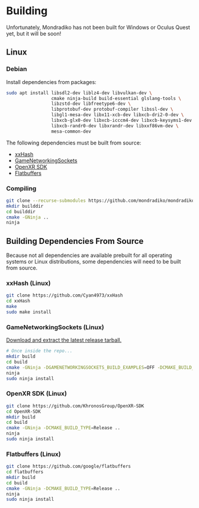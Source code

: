 # Building

Unfortunately, Mondradiko has not been built for Windows or Oculus Quest yet, but it will be soon!

## Linux

### Debian

Install dependencies from packages:

```bash
sudo apt install libsdl2-dev liblz4-dev libvulkan-dev \
                 cmake ninja-build build-essential glslang-tools \
                 libzstd-dev libfreetype6-dev \
                 libprotobuf-dev protobuf-compiler libssl-dev \
                 libgl1-mesa-dev libx11-xcb-dev libxcb-dri2-0-dev \
                 libxcb-glx0-dev libxcb-icccm4-dev libxcb-keysyms1-dev \
                 libxcb-randr0-dev libxrandr-dev libxxf86vm-dev \
                 mesa-common-dev
```

The following dependencies must be built from source:

- [xxHash](#xxhash-linux)
- [GameNetworkingSockets]((#gamenetworkingsockets-linux))
- [OpenXR SDK](#openxr-sdk-linux)
- [Flatbuffers](#flatbuffers-linux)

### Compiling

```bash
git clone --recurse-submodules https://github.com/mondradiko/mondradiko
mkdir builddir
cd builddir
cmake -GNinja ..
ninja
```

## Building Dependencies From Source

Because not all dependencies are available prebuilt for all operating systems
or Linux distributions, some dependencies will need to be built from source.

### xxHash (Linux)

```bash
git clone https://github.com/Cyan4973/xxHash
cd xxHash
make
sudo make install
```

### GameNetworkingSockets (Linux)

[Download and extract the latest release tarball.](https://github.com/ValveSoftware/GameNetworkingSockets/releases)

```bash
# Once inside the repo...
mkdir build
cd build
cmake -GNinja -DGAMENETWORKINGSOCKETS_BUILD_EXAMPLES=OFF -DCMAKE_BUILD_TYPE=Release ..
ninja
sudo ninja install
```

### OpenXR SDK (Linux)

```bash
git clone https://github.com/KhronosGroup/OpenXR-SDK
cd OpenXR-SDK
mkdir build
cd build
cmake -GNinja -DCMAKE_BUILD_TYPE=Release ..
ninja
sudo ninja install
```

### Flatbuffers (Linux)

```bash
git clone https://github.com/google/flatbuffers
cd flatbuffers
mkdir build
cd build
cmake -GNinja -DCMAKE_BUILD_TYPE=Release ..
ninja
sudo ninja install
```
